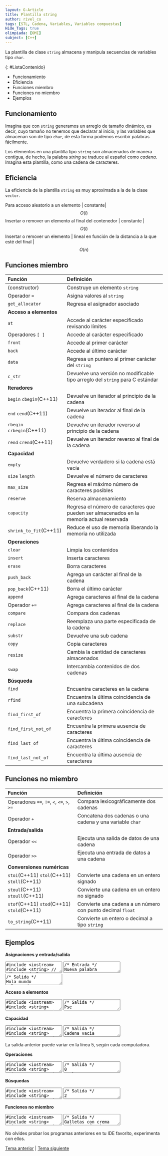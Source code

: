 ```yaml
---
layout: G-Article
title: Plantilla string
author: rivel_co
tags: [STL, Cadena, Variables, Variables compuestas]
Hide_Tags: true
olimpiada: [OMI]
subject: [C++]
---
```


La plantilla de clase `string` almacena y manipula secuencias de variables tipo `char`.

{: #ListaContenido}
- Funcionamiento
- Eficiencia
- Funciones miembro
- Funciones no miembro
- Ejemplos

## Funcionamiento

Imagina que con `string` generamos un arreglo de tamaño dinámico, es decir, cuyo tamaño no tenemos que declarar al inicio, y las variables que almacenan son de tipo `char`, de esta forma podemos escribir palabras fácilmente.

Los elementos en una plantilla tipo `string` son almacenados de manera contigua, de hecho, la palabra *string* se traduce al español como *cadena*. Imagina esta plantilla, como una cadena de caracteres.

## Eficiencia

La eficiencia de la plantilla `string` es muy aproximada a la de la clase `vector`.

Para acceso aleatorio a un elemento | constante| $$ O(l) $$
Insertar o remover un elemento al final del contenedor | constante | $$ O(l) $$
Insertar o remover un elemento | lineal en función de la distancia a la que esté del final | $$ O(n) $$


## Funciones miembro

| Función						| Definición																					|
|:------------------------------|:----------------------------------------------------------------------------------------------|
| (constructor)					| Construye un elemento `string`																|
| Operador `=`					| Asigna valores al `string`																	|
| `get_allocator`				| Regresa el asignador asociado																	|
| 														**Acceso a elementos**													|
| `at` 							| Accede al carácter especificado revisando límites 											|
| Operadores `[ ]` 				| Accede al carácter especificado 																|
| `front` 						| Accede al primer carácter 																	|
| `back` 						| Accede al último carácter 																	|
| `data` 						| Regresa un puntero al primer carácter del `string` 											|
| `c_str` 						| Devuelve una versión no modificable tipo arreglo del `string` para C estándar 				|
| 															**Iteradores**														|
| `begin` `cbegin`(C++11) 		| Devuelve un iterador al principio de la cadena 												|	
| `end` `cend`(C++11) 			| Devuelve un iterador al final de la cadena 													|	
| `rbegin` `crbegin`(C++11) 	| Devuelve un iterador reverso al principio de la cadena 										|	
| `rend` `crend`(C++11) 		| Devuelve un iterador reverso al final de la cadena 											|	
| 															**Capacidad**														|
| `empty` 						| Devuelve verdadero si la cadena está vacía													|
| `size` `length` 				| Devuelve el número de caracteres																|
| `max_size` 					| Regresa el máximo número de caracteres posibles												|
| `reserve` 					| Reserva almacenamiento																		|
| `capacity` 					| Regresa el número de caracteres que pueden ser almacenados en la memoria actual reservada		|
| `shrink_to_fit`(C++11) 		| Reduce el uso de memoria liberando la memoria no utilizada									|
| 															**Operaciones**														|
| `clear` 						| Limpia los contenidos 																		|
| `insert` 						| Inserta caracteres 																			|
| `erase` 						| Borra caracteres 																				|
| `push_back` 					| Agrega un carácter al final de la cadena 														|
| `pop_back`(C++11) 			| Borra el último carácter 																		|
| `append` 						| Agrega caracteres al final de la cadena 														|
| Operador `+=` 				| Agrega caracteres al final de la cadena 														|
| `compare` 					| Compara dos cadenas 																			|
| `replace` 					| Reemplaza una parte especificada de la cadena 												|
| `substr` 						| Devuelve una sub cadena 																		|
| `copy` 						| Copia caracteres 																				|
| `resize` 						| Cambia la cantidad de caracteres almacenados 													|
| `swap` 						| Intercambia contenidos de dos cadenas 														|
| 															**Búsqueda**														|
| `find` 						| Encuentra caracteres en la cadena 															|
| `rfind` 						| Encuentra la última coincidencia de una subcadena 											|
| `find_first_of` 				| Encuentra la primera coincidencia de caracteres 												|
| `find_first_not_of` 			| Encuentra la primera ausencia de caracteres 													|
| `find_last_of` 				| Encuentra la última coincidencia de caracteres 												|
| `find_last_not_of` 			| Encuentra la última ausencia de caracteres													|

## Funciones no miembro

| Función           						  | Definición        						                                        |
|:--------------------------------------------|:--------------------------------------------------------------------------------|
| Operadores `==`, `!=`, `<`, `<=`, `>`, `>=` | Compara lexicográficamente dos cadenas											|
| Operador `+`								  | Concatena dos cadenas o una cadena y una variable `char`						|
| 												**Entrada/salida**																|
| Operador `<<`								  | Ejecuta una salida de datos de una cadena										|	
| Operador `>>`								  | Ejecuta una entrada de datos a una cadena 										|
| 											**Conversiones numéricas**															|
| `stoi`(C++11) `stol`(C++11) `stoll`(C++11)  | Convierte una cadena en un entero signado 										|
| `stoul`(C++11) `stoull`(C++11) 			  | Convierte una cadena en un entero no signado 									|
| `stof`(C++11) `stod`(C++11) `stold`(C++11)  | Convierte una cadena a un número con punto decimal `float`						|
| `to_string`(C++11) 						  | Convierte un entero o decimal a tipo `string` 									|

## Ejemplos

**Asignaciones y entrada/salida**

<textarea class="cpp">
#include &lt;iostream&gt;
#include &lt;string&gt; // Librería de la plantilla 'string'
using namespace std;

int main(){
	string cadena;
	string palabra;
	// Declaración

	cadena = "Hola mundo\n";
	palabra = cadena;
	// Asginación con operador '='
	// Pueden haber espacios en esta asignación.
	// También saltos de línea.
	cout << cadena << palabra;
	// Salida del valor de las cadena/

	cin >> cadena;
	// Asignación por entrada estándar
	// La asignación por entrada estándar omitirá los espacios
	// pues éstos se tomarán como final de la entrada.
	cout << cadena << '\n';

	cadena.assign(4, 'T');
	// Remplaza el contenido de 'cadena' con 4 caracteres 'T'
	cout << cadena << '\n';

	cadena.assign(palabra);
	// Equivalente a 'cadena = palabra'
	cout << cadena;

	cadena = "Otro texto";
	palabra.assign(cadena, 0, 7);
	// Reemplaza el contenido de 'palabra' por el contenido de
	// 'cadena', desde el índice 0 los siguientes 7 caracteres.
	// Recuerda que un espacio es también un carácter.
	cout << palabra << '\n';

	cadena.assign("Lorem ipsum");
	// Equivalente a 'cadena = "Lorem ipsum"'
	cout << cadena << '\n';

	return 0;
}</textarea>

<textarea class="output">
/* Entrada */
Nueva palabra</textarea>

<textarea class="output">
/* Salida */
Hola mundo
Hola mundo
Nueva
TTTT
Hola mundo
Otro te
Lorem ipsum</textarea>

**Acceso a elementos**

<textarea class="cpp">
#include &lt;iostream&gt;
#include &lt;string&gt;
using namespace std;

int main(){
	string cadena;
	cadena = "Pastel genial";

	cout << cadena[0] << cadena[2] << cadena[8] << '\n';
	// Uso de operadores '[]' como un arreglo normal

	cout << cadena.at(7) << cadena.at(8) << cadena.at(9) << '\n';
	// Uso del selector 'at', es más seguro

	cout << cadena.front() << '\n';
	// Acceso al primer elemento

	cout << cadena.back() << '\n';
	// Acceso al último elemento
	
	return 0;
}</textarea>

<textarea class="output">
/* Salida */
Pse
gen
P
l</textarea>

**Capacidad**

<textarea class="cpp">
#include &lt;iostream&gt;
#include &lt;string&gt;
using namespace std;

int main(){
	string cadena;
	
	if (cadena.empty()){ // Se revisa si está vacío
		cout << "Cadena vacia\n";
	}

	cadena = "Pay de queso";
	cout << cadena.length() << '\n';
	// Devuelve la cantidad de carácteres en la cadena

	cadena = "Galleta";
	cout << cadena.size() << '\n';
	// También devuelve la cantidad de carácteres

	cout << cadena.max_size() << '\n';
	// Devuelve la cantidad máxima de caracteres que puede alojar
	// la cadena con la memoria actual reservada

	cout << cadena.capacity() << '\n';
	// Devuelve la capacidad actual de alamacenamiento de la cadena
	// actual, es el tamaño más grande que se le ha asignado
	
	return 0;
}</textarea>

<textarea class="output">
/* Salida */
Cadena vacia
12
7
1073741820
12</textarea>

La salida anterior puede variar en la línea 5, según cada computadora.

**Operaciones**

<textarea class="cpp">
#include &lt;iostream&gt;
#include &lt;string&gt;
using namespace std;

int main(){
	string cadena;
	
	/* --- Clear --- */
	cadena = "Tres leches";
	cadena.clear();
	// Elimina todo el contenido de la cadena
	cout << cadena.size() << '\n';

	/* --- Insert --- */
	cadena = "ael";
	cadena.insert(0, 1, 'P');
	// Insertad desde la posición 0, 1 vez el carácter 'P'
	cout << cadena << '\n';

	cadena.insert(2, "st");
	// Inserta desde la posición 2, el texto "st".
	// En este caso siempre se usa doble comilla
	cout << cadena << '\n';

	cadena.insert(6, " de tres leches", 0, 8);
	// Inserta en desde la locación 6 el texto " de tres leches"
	// desde la locación 0 los primeros 8 caracteres
	cout << cadena << '\n';

	/* --- erase --- */
	cadena.erase(0, 10);
	// Borra desde la locación 0 los primeros 10 caracteres
	cout << cadena << '\n';

	/* --- push_back --- */
	cadena.push_back('a');
	// Inserta un carácter al final de la cadena
	cout << cadena << '\n';

	/* --- pop_back --- */
	cadena.pop_back();
	// Elimina el carácter al final de la cadena
	cout << cadena << '\n';

	/* --- append --- */
	cadena.append(3, ' ');
	// Agrega 3 caracteres ' ' (espacios) al final de la cadena
	cout << cadena << '\n';

	cadena.append("leches");
	// Agrega la cadena 'leches'
	cout << cadena << '\n';

	string final = "leches";
	cadena.append(final, 4, 2);
	// Agrega la cadena 'leches' pero sólo a partir de la
	// locación 4 los primeros 2 caracteres
	cout << cadena << '\n';

	/* --- operador += --- */
	cadena = "Algo genial";
	cadena += " es hacer pan";
	// Se agrega la cadena ' es hacer pan' al final de 'cadena'
	cout << cadena << '\n';

	/* --- replace --- */
	cadena.replace(15, 5, "comer");
	// Remplaza desde la locación 15 los primeros 5 caracteres con
	// la cadena 'comer'
	cout << cadena << '\n';

	cadena.replace(0, 4, "Muy");
	cout << cadena << '\n';

	/* --- substr --- */
	string otra;
	otra = cadena.substr(10);
	// Genera una subcadena tomando los 10 caracteres ubicados a 
	// partir de la locacion 10
	cout << otra << '\n';

	otra = cadena.substr(5, 3);
	// Genera una cadena tomando los primeros 3 caracteres
	// a partir de la locación 5
	cout << otra << '\n';

	/* --- resize --- */
	cadena = "Chocolate";
	otra = "Fresa";

	int tam = 8;

	cadena.resize(tam);
	// Se cambia el tamaño de la cadena, el tamaño nuevo es 
	// menor al tamaño anterior, por lo que sólo se espera
	// como parámetro un número entero
	cout << cadena << '\n';

	otra.resize(tam, 'x');
	// El tamaño nuevo es mayor al tamaño actual, por lo que 
	// además del entero, hay que ingresar el carácter de relleno
	cout << otra << '\n';

	/* --- swap --- */
	cout << cadena << '\n' << otra << '\n';

	cadena.swap(otra);
	// Se intercambia el contenido de las dos cadenas
	cout << cadena << '\n' << otra << '\n';

	return 0;
}</textarea>

<textarea class="output">
/* Salida */
0
Pael
Pastel
Pastel de tres
tres
tresa
tres
tres   
tres   leches
tres   lecheses
Algo genial es hacer pan
Algo genial es comer pan
Muy genial es comer pan
 es comer pan
eni
Chocolat
Fresaxxx
Chocolat
Fresaxxx
Fresaxxx
Chocolat
</textarea>

**Búsquedas**

<textarea class="cpp">
#include &lt;iostream&gt;
#include &lt;string&gt;
using namespace std;

int main(){
	string cadena;

	/* --- find --- */
	cadena = "Reposteria";
	
	cout << cadena.find("poste") << '\n';
	// Devuelve la locación donde empieza la primer coincidencia

	cout << cadena.find("e", 3) << '\n';
	// Devuelve la locación donde encuentra la primer coincidencia
	// después de la locación 3, incluyendo esa locación

	cout << cadena.find("choco") << '\n';;
	// Si no lo encuentra devuelve un entero mayor al tamaño de
	// la cadena, por eso siempre hay que revisar, por ejemplo

	int pos = cadena.find("pastel");
	if (pos < cadena.size()){
		cout << "Sub cadena encontrada\n";
	} else {
		cout << "Sub cadena no encontrada\n";
	}

	/* --- rfind --- */
	cadena = "Galletitita";

	cout << cadena.rfind("ti") << '\n';
	// Devuelve la locación de la última coincidencia

	cout << cadena.rfind("a", 3) << '\n';
	// Devuelve la locación donde encuentra la última coincidencia
	// después de la locación 3, incluyendo esa locación

	cout << cadena.rfind("choco") << '\n';;
	// Si no lo encuentra devuelve un entero mayor al tamaño de
	// la cadena

	/* --- find_first_of --- */
	cadena = "Pay de queso";
	string segunda = "e";

	cout << cadena.find_first_of(segunda) << '\n';
	// Devuelve la locación de la primer coincidencia

	segunda = "Otra";
	cout << cadena.find_first_of(segunda) << '\n';
	// Devuelve la locación se haya encontrado la primer coincidencia
	// de alguno de los caracteres que componen las cadenas.
	// En este caso la salida es '1', pues en la locación 1 de 'cadena'
	// está el primer carácter que también está en algún lado
	// de la cadena 'segunda'

	cout << cadena.find_first_of("e", 6) << '\n';
	// Devuelve la locación de la primer coincidencia después
	// de la locación 6, contando también ésta.

	segunda = "zzz";
	cout << cadena.find_first_of(segunda) << '\n';
	// Si no lo encuentra devuelve un entero mayor al tamaño de
	// la cadena

	/* --- find_first_not_of --- */
	cout << cadena.find_first_not_of("zrtwl") << '\n';
	// Devuelve la locación del primer carácter de 'cadena' que
	// no esté en la cadena con la que se compara

	/* --- find_last_of --- */
	cout << cadena.find_last_of("e") << '\n';
	// Devuelve la posición de la última coincidencia

	/* --- find_last_not_of --- */
	cout << cadena.find_last_not_of("yapdqeo") << '\n';
	// Devuelve la posición de la última no coincidencia

	return 0;
}</textarea>

<textarea class="output">
/* Salida */
2
6
4294967295
Sub cadena no encontrada
7
1
4294967295
5
1
9
4294967295
0
9
10
</textarea>

**Funciones no miembro**

<textarea class="cpp">
#include &lt;iostream&gt;
#include &lt;string&gt;
using namespace std;

int main(){
	string c1,c2,c3;

	c1 = "Galletas";
	c2 = " con ";
	c3 = "crema";

	c1 += c2 + c3;
	// Se concatenan las cadenas en el orden que están puestas
	cout << c1 << '\n';

	c1 = "vainilla";
	c2 = "chocolate";
	c2 = "cajeta";

	if (c1 < c2){
		cout << c1 << " está primero en el diccionario que " << c2 << '\n'; 
	} else {
		cout << c2 << " está primero en el diccionario que " << c1 << '\n';
	}

	if (c2 == c3){
		cout << "Las cadenas son iguales\n";
	} else {
		cout << "las cadenas son diferentes\n";
	}

	// Se pueden aplicar todos los operadores lógicos con las cadenas.
	// Considera que 'A' será tomada como menor que 'a' pues está
	// primero en la tabla del código ASCII

	/* --- Conversiones --- */
	c1 = "203";
	c2 = "401";
	c3 = "1000";

	int a = stoi(c1);
	int b = stoi(c2);
	int c = stoi(c3);
	// Conversión de 'string' a 'int'

	c1 += c2 + c3;
	// Se concatenan
	a += b + c;
	// Se suman como números enteros

	cout << c1 << '\n';
	cout << a << '\n';

	c1 = "10.5";
	c2 = "21.2";
	c3 = "2.2";

	float A = stof(c1);
	float B = stof(c2);
	float C = stof(c3);
	// Conversión de 'string' a 'float'

	c1 += c2 + c3;
	// Se concatenan
	A += B + C;
	// Se suman como números decimales

	cout << c1 << '\n';
	cout << A << '\n';

	a = 213123;
	A = 3.141592;

	c1 = to_string(a);
	c2 = to_string(A);
	// Se convierten los números a tipo 'string'
	c3 = c1 + c2;
	// Se concatenan
	cout << c3 << '\n';

	return 0;
}</textarea>

<textarea class="output">
/* Salida */
Galletas con crema
cajeta está primero en el diccionario que vainilla
las cadenas son diferentes
2034011000
1604
10.521.22.2
33.9
2131233.141592</textarea>

No olvides probar los programas anteriores en tu IDE favorito, experimenta con ellos.

<div class="Nav">
	<a href="{{ site.baseurl }}/C++/Estructuras/STL/Vector/">Tema anterior</a> | <a href="{{ site.baseurl }}/C++/Estructuras/STL/Queue/">Tema siguiente</a>
</div>